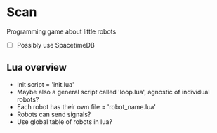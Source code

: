 # Scan

Programming game about little robots

- [ ] Possibly use SpacetimeDB

## Lua overview

- Init script = 'init.lua'
- Maybe also a general script called 'loop.lua', agnostic of individual robots?
- Each robot has their own file = 'robot_name.lua'
- Robots can send signals?
- Use global table of robots in lua?
